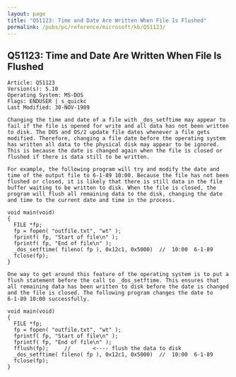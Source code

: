 ```yaml
---
layout: page
title: "Q51123: Time and Date Are Written When File Is Flushed"
permalink: /pubs/pc/reference/microsoft/kb/Q51123/
---
```


## Q51123: Time and Date Are Written When File Is Flushed

	Article: Q51123
	Version(s): 5.10
	Operating System: MS-DOS
	Flags: ENDUSER | s_quickc
	Last Modified: 30-NOV-1989
	
	Changing the time and date of a file with _dos_setftime may appear to
	fail if the file is opened for write and all data has not been written
	to disk. The DOS and OS/2 update file dates whenever a file gets
	modified. Therefore, changing a file date before the operating system
	has written all data to the physical disk may appear to be ignored.
	This is because the date is changed again when the file is closed or
	flushed if there is data still to be written.
	
	For example, the following program will try and modify the date and
	time of the output file to 6-1-89 10:00. Because the file has not been
	flushed or closed, it is likely that there is still data in the file
	buffer waiting to be written to disk. When the file is closed, the
	program will flush all remaining data to the disk, changing the date
	and time to the current date and time in the process.
	
	void main(void)
	{
	  FILE *fp;
	  fp = fopen( "outfile.txt", "wt" );
	  fprintf( fp, "Start of file\n" );
	  fprintf( fp, "End of file\n" );
	  _dos_setftime( fileno( fp ), 0x12c1, 0x5000)  //  10:00  6-1-89
	  fclose(fp);
	}
	
	One way to get around this feature of the operating system is to put a
	flush statement before the call to _dos_setftime. This ensures that
	all remaining data has been written to disk before the date is changed
	and the file is closed. The following program changes the date to
	6-1-89 10:00 successfully.
	
	void main(void)
	{
	  FILE *fp;
	  fp = fopen( "outfile.txt", "wt" );
	  fprintf( fp, "Start of file\n" );
	  fprintf( fp, "End of file\n" );
	  fflush(fp);     //       <---- flush the data to disk
	  _dos_setftime( fileno( fp ), 0x12c1, 0x5000)  //  10:00  6-1-89
	  fclose(fp);
	}
